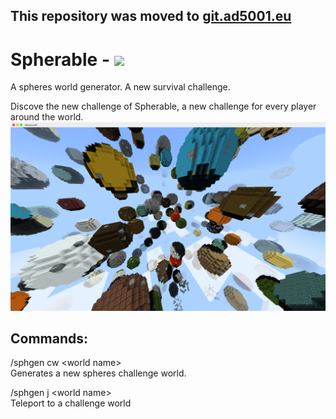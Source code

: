 ## This repository was moved to [git.ad5001.eu](https://git.ad5001.eu/Ad5001/Spherable)
# Spherable - [![](https://poggit.pmmp.io/shield.approved/Spherable)](https://poggit.pmmp.io/p/Spherable)
A spheres world generator. A new survival challenge.
    
    
    
Discove the new challenge of Spherable, a new challenge for every player around the world.
<img src="https://github.com/Ad5001/Spherable/blob/master/brand.png">

## Commands:
/sphgen cw &lt;world name>     
Generates a new spheres challenge world.
    
/sphgen j &lt;world name>     
Teleport to a challenge world
